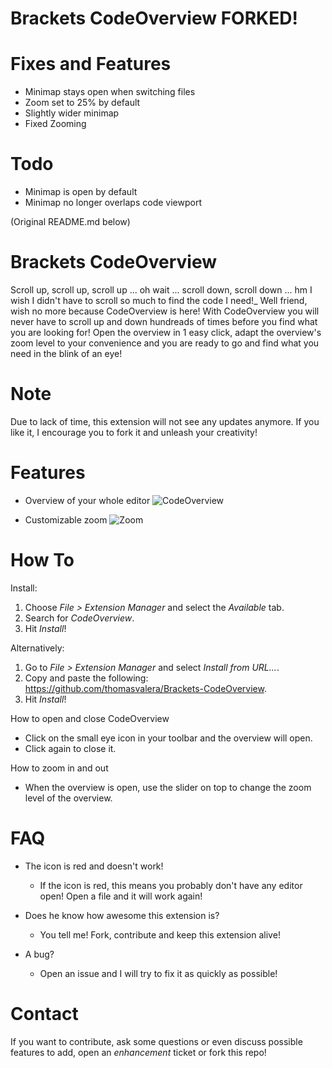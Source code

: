 Brackets CodeOverview FORKED!
===================

Fixes and Features
===================
+ Minimap stays open when switching files
+ Zoom set to 25% by default
+ Slightly wider minimap
+ Fixed Zooming

Todo
===================
+ Minimap is open by default
+ Minimap no longer overlaps code viewport

(Original README.md below)

Brackets CodeOverview
===================

Scroll up, scroll up, scroll up ... oh wait ... scroll down, scroll down ... hm I wish I didn't have to scroll so much to find the code I need!_
Well friend, wish no more because CodeOverview is here!
With CodeOverview you will never have to scroll up and down hundreads of times before you find what you are looking for! Open the overview in 1 easy click, adapt the overview's zoom level to your convenience and you are ready to go and find what you need in the blink of an eye!

Note
===================

Due to lack of time, this extension will not see any updates anymore. If you like it, I encourage you to fork it and unleash your creativity!

Features
===================

* Overview of your whole editor
![CodeOverview](https://raw.github.com/thomasvalera/Brackets-CodeOverview/master/images/Brackets-CodeOverview-overview.png)

* Customizable zoom
![Zoom](https://raw.github.com/thomasvalera/Brackets-CodeOverview/master/images/Brackets-CodeOverview-zoom-big.png)

How To
===================

Install:

1. Choose _File > Extension Manager_ and select the _Available_ tab.
2. Search for _CodeOverview_.
3. Hit _Install_!

Alternatively:

1. Go to _File > Extension Manager_ and select _Install from URL..._.
2. Copy and paste the following: https://github.com/thomasvalera/Brackets-CodeOverview.
3. Hit _Install_!

How to open and close CodeOverview

* Click on the small eye icon in your toolbar and the overview will open.
* Click again to close it.

How to zoom in and out

* When the overview is open, use the slider on top to change the zoom level of the overview.

FAQ
===================

* The icon is red and doesn't work!
  - If the icon is red, this means you probably don't have any editor open! Open a file and it will work again!

* Does he know how awesome this extension is?
  - You tell me! Fork, contribute and keep this extension alive!

* A bug?
  - Open an issue and I will try to fix it as quickly as possible!

Contact
===================
If you want to contribute, ask some questions or even discuss possible features to add, open an _enhancement_ ticket or fork this repo!

